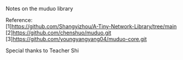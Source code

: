 Notes on the muduo library<br>

Reference:<br>
[1]https://github.com/Shangyizhou/A-Tiny-Network-Library/tree/main
[2]https://github.com/chenshuo/muduo.git<br>
[3]https://github.com/youngyangyang04/muduo-core.git

Special thanks to Teacher Shi
